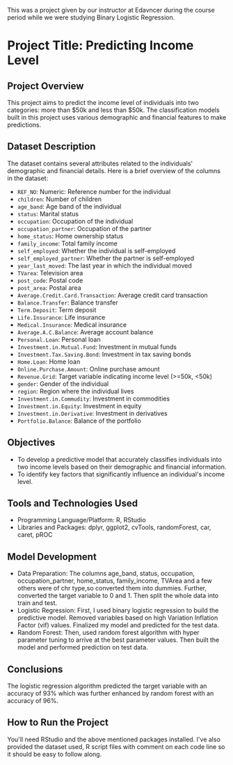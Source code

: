 This was a project given by our instructor at Edavncer during the course period while we were studying Binary Logistic Regression.

# Project Title: Predicting Income Level

## Project Overview
This project aims to predict the income level of individuals into two categories: more than $50k and less than $50k. The classification models built in this project uses various demographic and financial features to make predictions.

## Dataset Description
The dataset contains several attributes related to the individuals' demographic and financial details. Here is a brief overview of the columns in the dataset:

- `REF_NO`: Numeric: Reference number for the individual
- `children`: Number of children
- `age_band`: Age band of the individual
- `status`: Marital status
- `occupation`: Occupation of the individual
- `occupation_partner`: Occupation of the partner
- `home_status`: Home ownership status
- `family_income`: Total family income
- `self_employed`: Whether the individual is self-employed
- `self_employed_partner`: Whether the partner is self-employed
- `year_last_moved`: The last year in which the individual moved
- `TVarea`: Television area
- `post_code`: Postal code
- `post_area`: Postal area
- `Average.Credit.Card.Transaction`: Average credit card transaction
- `Balance.Transfer`: Balance transfer
- `Term.Deposit`: Term deposit
- `Life.Insurance`: Life insurance
- `Medical.Insurance`: Medical insurance
- `Average.A.C.Balance`: Average account balance
- `Personal.Loan`: Personal loan
- `Investment.in.Mutual.Fund`: Investment in mutual funds
- `Investment.Tax.Saving.Bond`: Investment in tax saving bonds
- `Home.Loan`: Home loan
- `Online.Purchase.Amount`: Online purchase amount
- `Revenue.Grid`: Target variable indicating income level (>=50k, <50k)
- `gender`: Gender of the individual
- `region`: Region where the individual lives
- `Investment.in.Commudity`: Investment in commodities
- `Investment.in.Equity`: Investment in equity
- `Investment.in.Derivative`: Investment in derivatives
- `Portfolio.Balance`: Balance of the portfolio

## Objectives
- To develop a predictive model that accurately classifies individuals into two income levels based on their demographic and financial information.
- To identify key factors that significantly influence an individual's income level.

## Tools and Technologies Used
- Programming Language/Platform: R, RStudio
- Libraries and Packages: dplyr, ggplot2, cvTools, randomForest, car, caret, pROC

## Model Development
- Data Preparation: The columns age_band, status, occupation, occupation_partner, home_status, family_income, TVArea and a few others were of chr type,so converted them into dummies. Further, converted the target variable to 0 and 1. Then split the whole data into train and test. 
- Logistic Regression: First, I used binary logistic regression to build the predictive model. Removed variables based on high Variation Inflation Factor (vif) values. Finalized my model and predicted for the test data.
- Random Forest: Then, used random forest algorithm with hyper parameter tuning to arrive at the best parameter values. Then built the model and performed prediction on test data.

## Conclusions
The logistic regression algorithm predicted the target variable with an accuracy of 93% which was further enhanced by random forest with an accuracy of 96%.

## How to Run the Project
You'll need RStudio and the above mentioned packages installed. I've also provided the dataset used, R script files with comment on each code line so it should be easy to follow along.
